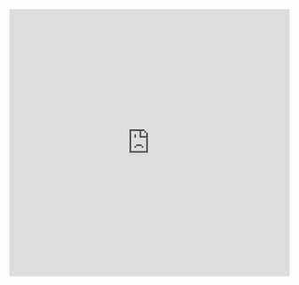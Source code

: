 <iframe 
    src="https://docs.google.com/presentation/d/e/2PACX-1vQARk4LrtMyp9ZZDD-LUh1-R3bqPvnckQkvVBtYup_m7ZJJs_Y00zvAuHv0PDv06wcM8hd37RYmircn/embed?start=false&loop=false&delayms=5000"
    frameborder="0"
    width="100%"
    height="480"
    allowfullscreen="true"
    mozallowfullscreen="true"
    webkitallowfullscreen="true">
</iframe>
